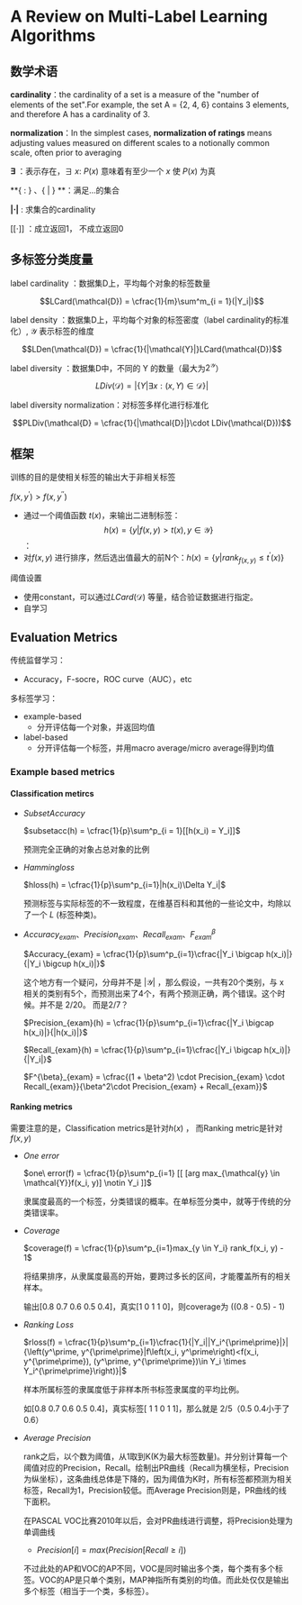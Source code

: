 # A Review on Multi-Label Learning Algorithms

## 数学术语

**cardinality**：the cardinality of a set is a measure of the "number of elements of the set".For example, the set A = {2, 4, 6} contains 3 elements, and therefore A has a cardinality of 3.

**normalization**：In the simplest cases, **normalization of ratings** means adjusting values measured on different scales to a notionally common scale, often prior to averaging 

**∃** ：表示存在，∃ *x*: *P*(*x*) 意味着有至少一个 *x* 使 *P*(*x*) 为真 

**{ : } 、{ | } **：满足…的集合 

**$|\cdot|$** : 求集合的cardinality

$[[ \cdot ]]$ ：成立返回1， 不成立返回0





## 多标签分类度量

label cardinality ：数据集D上，平均每个对象的标签数量

$$LCard(\mathcal{D}) = \cfrac{1}{m}\sum^m_{i = 1}(|Y_i|)$$



label density ：数据集D上，平均每个对象的标签密度（label cardinality的标准化）, $\mathcal{Y}$ 表示标签的维度

$$LDen(\mathcal{D}) = \cfrac{1}{|\mathcal{Y}|}LCard(\mathcal{D})$$



label diversity ：数据集D中，不同的 Y 的数量（最大为$2^{\mathcal{Y}}$）

$$LDiv(\mathcal{D}) = |\{Y | \exists x: (x, Y)\in\mathcal{D}\}|$$



label diversity normalization：对标签多样化进行标准化

$$PLDiv(\mathcal{D} = \cfrac{1}{|\mathcal{D}|}\cdot LDiv(\mathcal{D}))$$



## 框架



训练的目的是使相关标签的输出大于非相关标签

$f(x, y^{'}) > f(x, y^{''})$

+ 通过一个阈值函数 $t(x)$，来输出二进制标签：$$h(x) = \{ y | f(x, y) > t(x), y \in \mathcal{Y}\}$$ ：
+ 对$f(x, y)$ 进行排序，然后选出值最大的前N个：$h(x) =\{y|rank_{f(x, y)} \leq t^{'}(x)\}$

  

阈值设置

+ 使用constant，可以通过$LCard(\mathcal{D})$ 等量，结合验证数据进行指定。
+ 自学习



## Evaluation Metrics

传统监督学习：

+ Accuracy，F-socre，ROC curve（AUC），etc

多标签学习：

+ example-based
  + 分开评估每一个对象，并返回均值
+ label-based
  + 分开评估每一个标签，并用macro average/micro average得到均值

### Example based metrics

#### Classification metircs

+ $Subset Accuracy$

  $subsetacc(h) = \cfrac{1}{p}\sum^p_{i = 1}[[h(x_i) = Y_i]]$

  预测完全正确的对象占总对象的比例

  

+ $Hamming loss$

  $hloss(h) = \cfrac{1}{p}\sum^p_{i=1}|h(x_i)\Delta Y_i|$

  预测标签与实际标签的不一致程度，在维基百科和其他的一些论文中，均除以了一个 $L$ (标签种类)。



+ $Accuracy_{exam}、Precision_{exam}、Recall_{exam}、F^{\beta}_{exam}$

  $Accuracy_{exam} = \cfrac{1}{p}\sum^p_{i=1}\cfrac{|Y_i \bigcap h(x_i)|}{|Y_i \bigcup h(x_i)|}$

  这个地方有一个疑问，分母并不是 $|\mathcal{Y}|$ ，那么假设，一共有20个类别，与 x 相关的类别有5个，而预测出来了4个，有两个预测正确，两个错误。这个时候。并不是 2/20。 而是2/7？

  $Precision_{exam}(h) = \cfrac{1}{p}\sum^p_{i=1}\cfrac{|Y_i \bigcap h(x_i)|}{|h(x_i)|}$

  $Recall_{exam}(h) = \cfrac{1}{p}\sum^p_{i=1}\cfrac{|Y_i \bigcap h(x_i)|}{|Y_i|}$

  $F^{\beta}_{exam} = \cfrac{(1 + \beta^2) \cdot Precision_{exam} \cdot Recall_{exam}}{\beta^2\cdot Precision_{exam} + Recall_{exam}}$

  

#### Ranking metrics

需要注意的是，Classification metrics是针对$h(x)$ ， 而Ranking metric是针对 $f(x, y)$ 

+ $One\ error$

  $one\ error(f) = \cfrac{1}{p}\sum^p_{i=1} [[ [arg max_{\mathcal{y} \in \mathcal{Y}}f(x_i, y)] \notin Y_i ]]$

  隶属度最高的一个标签，分类错误的概率。在单标签分类中，就等于传统的分类错误率。

+ $Coverage$

  $coverage(f) = \cfrac{1}{p}\sum^p_{i=1}max_{y \in Y_i} rank_f(x_i, y) - 1$

  将结果排序，从隶属度最高的开始，要跨过多长的区间，才能覆盖所有的相关样本。

  输出[0.8  0.7  0.6  0.5  0.4]，真实[1 0 1 1 0]，则coverage为 ((0.8 - 0.5) - 1)

+ $Ranking\ Loss$

  $rloss(f) =  \cfrac{1}{p}\sum^p_{i=1}\cfrac{1}{|Y_i||Y_i^{\prime\prime}|}|{\left(y^\prime, y^{\prime\prime}|f\left(x_i, y^\prime\right)<f(x_i, y^{\prime\prime}), (y^\prime, y^{\prime\prime})\in Y_i \times Y_i^{\prime\prime}\right)}|$

  样本所属标签的隶属度低于非样本所书标签隶属度的平均比例。

  如[0.8  0.7  0.6  0.5  0.4]，真实标签[ 1 1 0 1 1]，那么就是 2/5（0.5 0.4小于了0.6）

+ $Average \ Precision$ 

  rank之后，以个数为阈值，从1取到K(K为最大标签数量)。并分别计算每一个阈值对应的Precision，Recall。绘制出PR曲线（Recall为横坐标，Precision为纵坐标），这条曲线总体是下降的，因为阈值为K时，所有标签都预测为相关标签，Recall为1，Precision较低。而Average Precision则是，PR曲线的线下面积。

  在PASCAL VOC比赛2010年以后，会对PR曲线进行调整，将Precision处理为单调曲线

  + $Precision[i] = max(Precision[Recall \ge i])$

  不过此处的AP和VOC的AP不同，VOC是同时输出多个类，每个类有多个标签。VOC的AP是只单个类别，MAP神指所有类别的均值。而此处仅仅是输出多个标签（相当于一个类，多标签）。